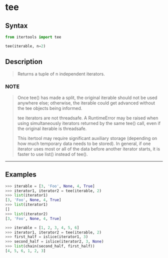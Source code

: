 # tee

## Syntax

```python
from itertools import tee

tee(iterable, n=2)
```

## Description

> Returns a tuple of n independent iterators.

### NOTE

> Once tee() has made a split, the original iterable should not be used anywhere
> else; otherwise, the iterable could get advanced without the tee objects being
> informed.
>
> tee iterators are not threadsafe. A RuntimeError may be raised when using
> simultaneously iterators returned by the same tee() call, even if the
> original iterable is threadsafe.
>
> This itertool may require significant auxiliary storage (depending on how
> much temporary data needs to be stored). In general, if one iterator uses
> most or all of the data before another iterator starts,
> it is faster to use list() instead of tee().

---

## Examples

```python
>>> iterable = [3, 'Foo', None, 4, True]
>>> iterator1, iterator2 = tee(iterable, 2)
>>> list(iterator1)
[3, 'Foo', None, 4, True]
>>> list(iterator1)
[]
>>> list(iterator2)
[3, 'Foo', None, 4, True]
```

```python
>>> iterable = [1, 2, 3, 4, 5, 6]
>>> iterator1, iterator2 = tee(iterable, 2)
>>> first_half = islice(iterator1, 3)
>>> second_half = islice(iterator2, 3, None)
>>> list(chain(second_half, first_half))
[4, 5, 6, 1, 2, 3]
```
